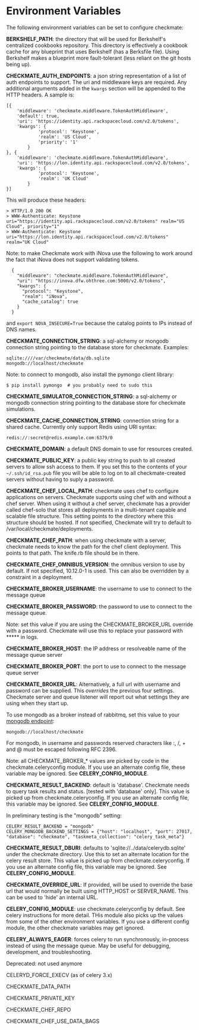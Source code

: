 # Environment Variables

The following environment variables can be set to configure checkmate:

**BERKSHELF_PATH**: the directory that will be used for Berkshelf's
centralized cookbooks repository.  This directory is effectively a cookbook
cache for any blueprint that uses Berkshelf (has a Berksfile file).  Using
Berkshelf makes a blueprint more fault-tolerant (less reliant on the git hosts
being up).

**CHECKMATE_AUTH_ENDPOINTS**: a json string representation of a list of auth
endpoints to support. The uri and middleware keys are required. Any additional
arguments added in the `kwargs` section will be appended to the HTTP headers.
A sample is:

```
[{
    'middleware': 'checkmate.middleware.TokenAuthMiddleware',
    'default': true,
    'uri': 'https://identity.api.rackspacecloud.com/v2.0/tokens',
    'kwargs': {
            'protocol': 'Keystone',
            'realm': 'US Cloud',
            'priority': '1'
        }
}, {
    'middleware': 'checkmate.middleware.TokenAuthMiddleware',
    'uri': 'https://lon.identity.api.rackspacecloud.com/v2.0/tokens',
    'kwargs': {
            'protocol': 'Keystone',
            'realm': 'UK Cloud'
        }
}]
```

This will produce these headers:

```
> HTTP/1.0 200 OK
> WWW-Authenticate: Keystone uri="https://identity.api.rackspacecloud.com/v2.0/tokens" realm="US Cloud", priority="1"
> WWW-Authenticate: Keystone uri="https://lon.identity.api.rackspacecloud.com/v2.0/tokens" realm="UK Cloud"
```

Note: to make Checkmate work with iNova use the following to work around the
fact that iNova does not support validating tokens.

```
  {
    "middleware": "checkmate.middleware.TokenAuthMiddleware",
    "uri": "https://inova.dfw.ohthree.com:5000/v2.0/tokens",
    "kwargs": {
      "protocol": "Keystone",
      "realm": "iNova",
      "cache_catalog": true
    }
  }
```
and `export NOVA_INSECURE=True` because the catalog points to IPs instead of DNS
names.


**CHECKMATE_CONNECTION_STRING**: a sql-alchemy or mongodb connection string
pointing to the database store for checkmate. Examples:

    sqlite:////var/checkmate/data/db.sqlite
    mongodb://localhost/checkmate

Note: to connect to mongodb, also install the pymongo client library:

    $ pip install pymongo  # you probably need to sudo this

**CHECKMATE_SIMULATOR_CONNECTION_STRING**: a sql-alchemy or mongodb
connection string pointing to the database store for checkmate simulations.

**CHECKMATE_CACHE_CONNECTION_STRING**: connection string for a shared
cache. Currently only support Redis using URI syntax:

    redis://:secret@redis.example.com:6379/0

**CHECKMATE_DOMAIN**: a default DNS domain to use for resources created.

**CHECKMATE_PUBLIC_KEY**: a public key string to push to all created servers
to allow ssh access to them. If you set this to the contents of your
`~/.ssh/id_rsa.pub` file you will be able to log on to all checkmate-created
servers without having to suply a password.

**CHECKMATE_CHEF_LOCAL_PATH**: checkmate uses chef to configure applications
on servers. Checkmate supports using chef with and without a chef server. When
using it without a chef server, checkmate has a provider called chef-solo
that stores all deployments in a multi-tenant capable and scalable file
structure. This setting points to the directory where this structure should
be hosted.  If not specified, Checkmate will try to default to
/var/local/checkmate/deployments.

**CHECKMATE_CHEF_PATH**: when using checkmate with a server, checkmate needs
to know the path for the chef client deployment. This points to that path. The
knife.rb file should be in there.

**CHECKMATE_CHEF_OMNIBUS_VERSION**: the omnibus version to use by default.
If not specified, 10.12.0-1 is used. This can also be overridden by a constraint
in a deployment.

**CHECKMATE_BROKER_USERNAME**: the username to use to connect to the message
queue

**CHECKMATE_BROKER_PASSWORD**: the password to use to connect to the message
queue.

Note: set this value if you are using the CHECKMATE_BROKER_URL override with a
password. Checkmate will use this to replace your password with ***** in logs.

**CHECKMATE_BROKER_HOST**: the IP address or resolveable name of the message
queue server

**CHECKMATE_BROKER_PORT**: the port to use to connect to the message queue
server

**CHECKMATE_BROKER_URL**: Alternatively, a full url with username and
password can be supplied. This *overrides* the previous four settings.
Checkmate server and queue listener will report out what settings they are using
when they start up.

To use mongodb as a broker instead of rabbitmq, set this value to your
[mongodb endpoint](http://www.mongodb.org/display/DOCS/Connections):

    mongodb://localhost/checkmate

For mongodb, in username and passwords reserved characters like :, /, + and @
must be escaped following RFC 2396.

Note: all CHECKMATE_BROKER_* values are picked by code in the
checkmate.celeryconfig module. If you use an alternate config file, these
variable may be ignored. See **CELERY_CONFIG_MODULE**.

**CHECKMATE_RESULT_BACKEND**: default is 'database'. Checkmate needs to
query task results and status. [tested with 'database' only]. This value is
picked up from checkmate.celeryconfig. If you use an alternate config file,
this variable may be ignored. See **CELERY_CONFIG_MODULE**.

In preliminary testing is the "mongodb" setting:

    CELERY_RESULT_BACKEND = "mongodb"
    CELERY_MONGODB_BACKEND_SETTINGS = {"host": "localhost", "port": 27017, "database": "checkmate", "taskmeta_collection": "celery_task_meta"}

**CHECKMATE_RESULT_DBURI**: defaults to 'sqlite://../data/celerydb.sqlite'
under the checkmate directory. Use this to set an alternate location for the
celery result store. This value is picked up from checkmate.celeryconfig. If you
use an alternate config file, this variable may be ignored. See
**CELERY_CONFIG_MODULE**.

**CHECKMATE_OVERRIDE_URL**: If provided, will be used to override the base
url that would normally be built using HTTP_HOST or SERVER_NAME. This can be
used to 'hide' an internal URL.

**CELERY_CONFIG_MODULE**: use checkmate.celeryconfig by default. See celery
instructions for more detail. THis module also picks up the values from some of
the other environment variables. If you use a different config module, the other
checkmate variables may get ignored.

**CELERY_ALWAYS_EAGER**: forces celery to run synchronously, in-process
instead of using the message queue. May be useful for debugging, development,
and troubleshooting.

Deprecated: not used anymore

CELERYD_FORCE_EXECV (as of celery 3.x)

CHECKMATE_DATA_PATH

CHECKMATE_PRIVATE_KEY

CHECKMATE_CHEF_REPO

CHECKMATE_CHEF_USE_DATA_BAGS
